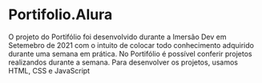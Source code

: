 # Portifolio.Alura
O projeto do Portifólio foi desenvolvido durante a Imersão Dev em Setemebro de 2021 com o intuito de colocar todo conhecimento adquirido durante uma semana em prática. No Portifólio é possível conferir projetos realizandos durante a semana.
Para desenvolver os projetos, usamos HTML, CSS e JavaScript

